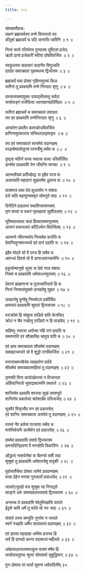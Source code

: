 ```yaml
---
title: ०१३

---
```

सोमशर्मोवाच-  
लक्षणं ब्रह्मचर्यस्य तन्मे विस्तरतो वद  
कीदृशं ब्रह्मचर्यं च यदि जानासि भामिनि ॥ १ ॥


नित्यं सत्ये रतिर्यस्य पुण्यात्मा तुष्टितां व्रजेत्  
ऋतौ प्राप्ते व्रजेन्नारीं स्वीयां दोषविवर्जितः ॥ २ ॥


स्वकुलस्य सदाचारं कदानैव विमुञ्चति  
एतदेव समाख्यातं गृहस्थस्य द्विजोत्तम ॥ ३ ॥


ब्रह्मचर्यं मया प्रोक्तं गृहिणामुत्तमं किल  
यतीनां तु प्रवक्ष्यामि तन्मे निगदतः शृणु ॥ ४ ॥


दमसत्यसमायुक्तः पापाद्भीतस्तु सर्वदा  
भार्यासङ्गं वर्जयित्वा ध्यानज्ञानप्रतिष्ठितः ॥ ५ ॥


यतीनां ब्रह्मचर्यं च समाख्यातं तवाग्रतः  
तप एव प्रवक्ष्यामि तन्मेनिगदतः शृणु ॥ ६ ॥


आचारेण प्रवर्तेत कामक्रोधविवर्जितः  
प्राणिनामुपकाराय संस्थितउद्यमावृतः ॥ ७ ॥


तप एवं समाख्यातं सत्यमेवं वदाम्यहम्  
परद्रव्येष्वलोलुप्त्वं परस्त्रीषु तथैव च ॥ ८ ॥


दृष्ट्वा मतिर्न यस्य स्यात्स सत्यः परिकीर्तितः  
दानमेव प्रवक्ष्यामि येन जीवन्ति मानवाः ॥ ९ ॥


आत्मसौख्यं प्रतीच्छेद्यः स इहैव परत्र वा  
अन्नस्यापि महादानं सुखस्यैव ध्रुवस्य वा ॥ १० ॥


ग्रासमात्रं तथा देयं क्षुधार्ताय न संशयः  
दत्ते सति महत्पुण्यममृतं सोश्नुते सदा ॥ ११ ॥


दिनेदिने प्रदातव्यं यथाविभवसम्भवम्  
तृणं शय्यां च वचनं गृहच्छायां सुशीतलाम् ॥ १२ ॥


भूमिमापस्तथा चान्नं प्रियवाक्यमनुत्तमम्  
आसनं वचनालापं कौटिल्येन विवर्जितम् ॥ १३ ॥


आत्मनो जीवनार्थाय नित्यमेव करोति यः  
देवान्पितॄन्समभ्यर्च्य एवं दानं ददाति यः ॥ १४ ॥


इहैव मोदते सो वै परत्र हि तथैव च  
अवन्ध्यं दिवसं यो वै दानाध्ययनकर्मभिः ॥ १५ ॥


प्रकुर्यान्मानुषो भूत्वा स देवो नात्र संशयः  
नियमं च प्रवक्ष्यामि धर्मसाधनमुत्तमम् ॥ १६ ॥


देवानां ब्राह्मणानां च पूजास्वभिरतो हि यः  
नित्यं नियमसंयुक्तो दानव्रतेषु सुव्रत ॥ १७ ॥


उपकारेषु पुण्येषु नियमोऽयं प्रकीर्तितः  
क्षमारूपं प्रवक्ष्यामि श्रूयतां द्विजसत्तम ॥ १८ ॥


पराक्रोशं हि संश्रुत्य ताडिते सति केनचित्  
क्रोधं न चैव गच्छेत्तु ताडितो न हि ताडयेत् ॥ १९ ॥


सहिष्णुः स्यात्स धर्मात्मा नहि रागं प्रयाति च  
समश्नाति परं सौख्यमिह चामुत्र वापि च ॥ २० ॥


एवं क्षमा समाख्याता शौचमेवं वदाम्यहम्  
सबाह्याभ्यन्तरे यो वै शुद्धो रागविवर्जितः ॥ २१ ॥


स्नानाचमनकैरेव व्यवहारेण वर्तते  
शौचमेवं समाख्यातमहिंसां तु वदाम्यहम् ॥ २२ ॥


तृणमपि विना कार्यञ्छेत्तव्यं न विजानता  
अहिंसानिरतो भूयाद्यथात्मनि तथापरे ॥ २३ ॥


शान्तिमेव प्रक्ष्यामि शान्त्या सुखं समश्नुते  
शान्तिरेव प्रकर्तव्या क्लेशान्नैव परित्यजेत् ॥ २४ ॥


भूतवैरं विसृज्यैव मन एवं प्रकारयेत्  
एवं शान्तिः समाख्याता अस्तेयं तु वदाम्यहम् ॥ २५ ॥


परस्वं नैव हर्तव्यं परजाया तथैव च  
मनोभिर्वचनैः कायैर्मन एवं प्रकारयेत् ॥ २६ ॥


दममेव प्रवक्ष्यामि तवाग्रे द्विजसत्तम  
दमनादिन्द्रियाणां वै मनसोपि विकारिणः ॥ २७ ॥


औद्धत्यं नाशयेत्तेषां स चैतन्यो वशी तदा  
शुश्रूषां तु प्रवक्ष्यामि धर्मशास्त्रेषु यादृशी ॥ २८ ॥


पूर्वाचार्यैर्यथा प्रोक्ता तामेवं प्रवदाम्यहम्  
वाचा देहेन मनसा गुरुकार्यं प्रसाधयेत् ॥ २९ ॥


जायतेऽनुग्रहो यत्र शुश्रूषा सा निगद्यते  
साङ्गो धर्मः समाख्यातस्तवाग्रे द्विजसत्तम ॥ ३० ॥


अन्यच्च ते प्रवक्ष्यामि श्रोतुमिच्छसि यत्पते  
ईदृशे चापि धर्मे तु वर्तते यो नरः सदा ॥ ३१ ॥


संसारे तस्य सम्भूतिः पुनरेव न जायते  
स्वर्गं गच्छति धर्मेण सत्यंसत्यं वदाम्यहम् ॥ ३२ ॥


एवं ज्ञात्वा महाप्राज्ञ धर्ममेव व्रजस्व हि  
सर्वं हि प्राप्यते कान्त यदसाध्यं महीतले ॥ ३३ ॥


धर्मप्रसादतस्तस्मात्कुरु वाक्यं ममैव हि  
भार्यायास्तुवचः श्रुत्वा सोमशर्मा सुबुद्धिमान् ॥ ३४ ॥


पुनः प्रोवाच तां भार्यां सुमनां धर्मवादिनीम् ३५